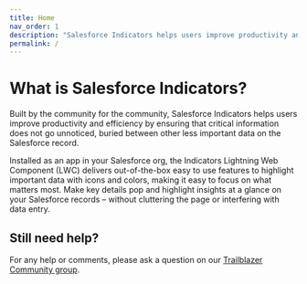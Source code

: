 ```yaml
---
title: Home
nav_order: 1
description: "Salesforce Indicators helps users improve productivity and efficiency by providing at-a-glance visuals for your Salesforce records."
permalink: /
---
```


# What is Salesforce Indicators?

Built by the community for the community, Salesforce Indicators helps users improve productivity and efficiency by ensuring that critical information does not go unnoticed, buried between other less important data on the Salesforce record.

Installed as an app in your Salesforce org, the Indicators Lightning Web Component (LWC) delivers out-of-the-box easy to use features to highlight important data with icons and colors, making it easy to focus on what matters most. Make key details pop and highlight insights at a glance on your Salesforce records – without cluttering the page or interfering with data entry.

## Still need help?

For any help or comments, please ask a question on our [Trailblazer Community group](https://trailhead.salesforce.com/trailblazer-community/groups/0F94S000000HEDASA4?tab=discussion).
